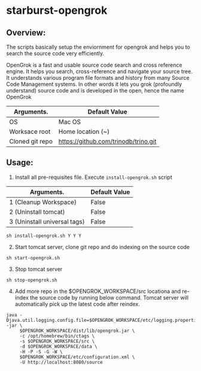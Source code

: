 # starburst-opengrok

## Overview:
The scripts basically setup the enviornment for opengrok and helps you to search the source code very efficiently.

OpenGrok is a fast and usable source code search and cross reference engine. It helps you search, cross-reference and navigate your source tree. It understands various program file formats and history from many Source Code Management systems. In other words it lets you grok (profoundly understand) source code and is developed in the open, hence the name OpenGrok

| Arguments.                   | Default Value                        |
| ---------------------------- | -----------------                    |
| OS                           | Mac OS                               |
| Worksace root                | Home location (~)                    |
| Cloned git repo              | https://github.com/trinodb/trino.git |

## Usage:

1. Install all pre-requisites file. Execute ```install-opengrok.sh``` script 

| Arguments.                   | Default Value |
| ---------------------------- | ------------- |
| 1 (Cleanup Workspace)        | False         |
| 2 (Uninstall tomcat)         | False         |
| 3 (Uninstall universal tags) | False         |

``` 
sh install-opengrok.sh Y Y Y
```

2. Start tomcat server, clone git repo and do indexing on the source code 

```
sh start-opengrok.sh
```

3. Stop tomcat server
```
sh stop-opengrok.sh
```

4. Add more repo in the $OPENGROK_WORKSPACE/src locationa and re-index the source code by running below command. Tomcat server will automatically pick up the latest code after reindex.

```
java -Djava.util.logging.config.file=$OPENGROK_WORKSPACE/etc/logging.properties -jar \
     $OPENGROK_WORKSPACE/dist/lib/opengrok.jar \ 
     -c /opt/homebrew/bin/ctags \
     -s $OPENGROK_WORKSPACE/src \
     -d $OPENGROK_WORKSPACE/data \
     -H -P -S -G -W \ 
     $OPENGROK_WORKSPACE/etc/configuration.xml \
     -U http://localhost:8080/source
```
